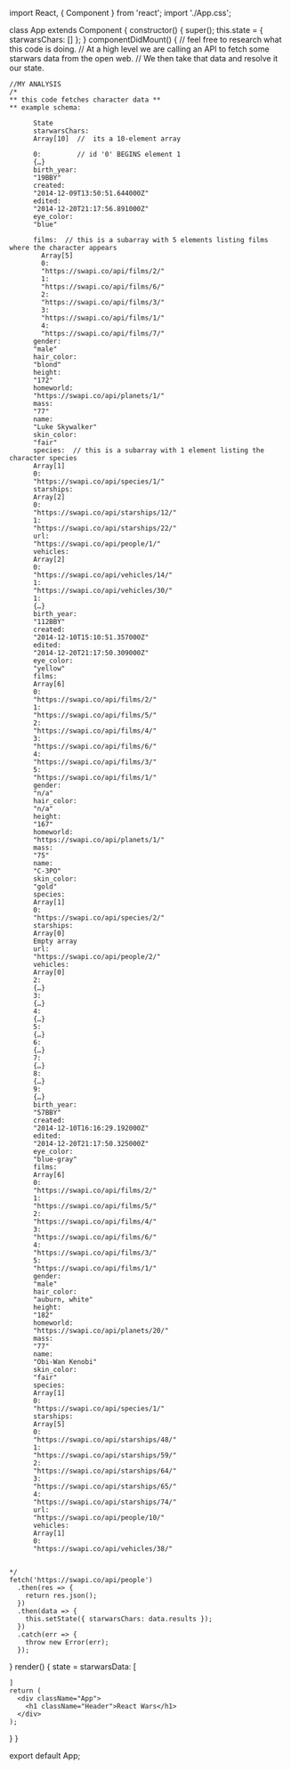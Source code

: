 import React, { Component } from 'react';
import './App.css';

class App extends Component {
  constructor() {
    super();
    this.state = {
      starwarsChars: []
    };
  }
  componentDidMount() {
    // feel free to research what this code is doing.
    // At a high level we are calling an API to fetch some starwars data from the open web.
    // We then take that data and resolve it our state.

    //MY ANALYSIS  
    /*
    ** this code fetches character data **
    ** example schema:

          State
          starwarsChars:
          Array[10]  //  its a 10-element array
          
          0:         // id '0' BEGINS element 1
          {…}
          birth_year:
          "19BBY"
          created:
          "2014-12-09T13:50:51.644000Z"
          edited:
          "2014-12-20T21:17:56.891000Z"
          eye_color:
          "blue"
          
          films:  // this is a subarray with 5 elements listing films where the character appears
            Array[5]
            0:
            "https://swapi.co/api/films/2/"
            1:
            "https://swapi.co/api/films/6/"
            2:
            "https://swapi.co/api/films/3/"
            3:
            "https://swapi.co/api/films/1/"
            4:
            "https://swapi.co/api/films/7/"
          gender:
          "male"
          hair_color:
          "blond"
          height:
          "172"
          homeworld:
          "https://swapi.co/api/planets/1/"
          mass:
          "77"
          name:
          "Luke Skywalker"
          skin_color:
          "fair"
          species:  // this is a subarray with 1 element listing the character species
          Array[1]
          0:
          "https://swapi.co/api/species/1/"
          starships:
          Array[2]
          0:
          "https://swapi.co/api/starships/12/"
          1:
          "https://swapi.co/api/starships/22/"
          url:
          "https://swapi.co/api/people/1/"
          vehicles:
          Array[2]
          0:
          "https://swapi.co/api/vehicles/14/"
          1:
          "https://swapi.co/api/vehicles/30/"
          1:
          {…}
          birth_year:
          "112BBY"
          created:
          "2014-12-10T15:10:51.357000Z"
          edited:
          "2014-12-20T21:17:50.309000Z"
          eye_color:
          "yellow"
          films:
          Array[6]
          0:
          "https://swapi.co/api/films/2/"
          1:
          "https://swapi.co/api/films/5/"
          2:
          "https://swapi.co/api/films/4/"
          3:
          "https://swapi.co/api/films/6/"
          4:
          "https://swapi.co/api/films/3/"
          5:
          "https://swapi.co/api/films/1/"
          gender:
          "n/a"
          hair_color:
          "n/a"
          height:
          "167"
          homeworld:
          "https://swapi.co/api/planets/1/"
          mass:
          "75"
          name:
          "C-3PO"
          skin_color:
          "gold"
          species:
          Array[1]
          0:
          "https://swapi.co/api/species/2/"
          starships:
          Array[0]
          Empty array
          url:
          "https://swapi.co/api/people/2/"
          vehicles:
          Array[0]
          2:
          {…}
          3:
          {…}
          4:
          {…}
          5:
          {…}
          6:
          {…}
          7:
          {…}
          8:
          {…}
          9:
          {…}
          birth_year:
          "57BBY"
          created:
          "2014-12-10T16:16:29.192000Z"
          edited:
          "2014-12-20T21:17:50.325000Z"
          eye_color:
          "blue-gray"
          films:
          Array[6]
          0:
          "https://swapi.co/api/films/2/"
          1:
          "https://swapi.co/api/films/5/"
          2:
          "https://swapi.co/api/films/4/"
          3:
          "https://swapi.co/api/films/6/"
          4:
          "https://swapi.co/api/films/3/"
          5:
          "https://swapi.co/api/films/1/"
          gender:
          "male"
          hair_color:
          "auburn, white"
          height:
          "182"
          homeworld:
          "https://swapi.co/api/planets/20/"
          mass:
          "77"
          name:
          "Obi-Wan Kenobi"
          skin_color:
          "fair"
          species:
          Array[1]
          0:
          "https://swapi.co/api/species/1/"
          starships:
          Array[5]
          0:
          "https://swapi.co/api/starships/48/"
          1:
          "https://swapi.co/api/starships/59/"
          2:
          "https://swapi.co/api/starships/64/"
          3:
          "https://swapi.co/api/starships/65/"
          4:
          "https://swapi.co/api/starships/74/"
          url:
          "https://swapi.co/api/people/10/"
          vehicles:
          Array[1]
          0:
          "https://swapi.co/api/vehicles/38/"


    */ 
    fetch('https://swapi.co/api/people')
      .then(res => {
        return res.json();
      })
      .then(data => {
        this.setState({ starwarsChars: data.results });
      })
      .catch(err => {
        throw new Error(err);
      });
  }
  render() {
    state = starwarsData: [
      
    ]
    return (
      <div className="App">
        <h1 className="Header">React Wars</h1>
      </div>
    );
  }
}

export default App;

